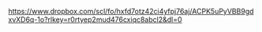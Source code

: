 https://www.dropbox.com/scl/fo/hxfd7otz42ci4yfpj76aj/ACPK5uPyVBB9gdxvXD6q-1o?rlkey=r0rtyep2mud476cxiqc8abcl2&dl=0
